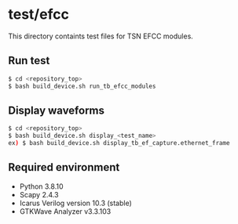 # test/efcc

This directory containts test files for TSN EFCC modules.

## Run test

```bash
$ cd <repository_top>
$ bash build_device.sh run_tb_efcc_modules
```

## Display waveforms

```bash
$ cd <repository_top>
$ bash build_device.sh display_<test_name>
ex) $ bash build_device.sh display_tb_ef_capture.ethernet_frame
```

## Required environment

- Python 3.8.10
- Scapy 2.4.3
- Icarus Verilog version 10.3 (stable)
- GTKWave Analyzer v3.3.103
